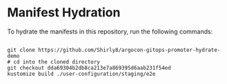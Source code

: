 
# Manifest Hydration

To hydrate the manifests in this repository, run the following commands:

```shell

git clone https://github.com/Shirly8/argocon-gitops-promoter-hydrate-demo
# cd into the cloned directory
git checkout dda69304b2db8ca213e7a869395d6aab231f54ed
kustomize build ./user-configuration/staging/e2e
```